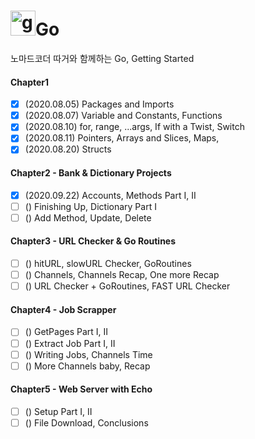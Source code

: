 # <img src="https://devicons.github.io/devicon/devicon.git/icons/go/go-original.svg" alt="go" width="40" height="40"/>Go 
노마드코더 따거와 함께하는 Go, Getting Started

#### Chapter1
- [x] (2020.08.05) Packages and Imports
- [x] (2020.08.07) Variable and Constants, Functions
- [x] (2020.08.10) for, range, ...args, If with a Twist, Switch
- [x] (2020.08.11) Pointers, Arrays and Slices, Maps, 
- [x] (2020.08.20) Structs

#### Chapter2 - Bank & Dictionary Projects
- [x] (2020.09.22) Accounts, Methods Part I, II
- [ ] () Finishing Up, Dictionary Part I
- [ ] () Add Method, Update, Delete

#### Chapter3 - URL Checker & Go Routines
- [ ] () hitURL, slowURL Checker, GoRoutines
- [ ] () Channels, Channels Recap, One more Recap
- [ ] () URL Checker + GoRoutines, FAST URL Checker

#### Chapter4 - Job Scrapper
- [ ] () GetPages Part I, II
- [ ] () Extract Job Part I, II
- [ ] () Writing Jobs, Channels Time
- [ ] () More Channels baby, Recap

#### Chapter5 - Web Server with Echo
- [ ] () Setup Part I, II
- [ ] () File Download, Conclusions
